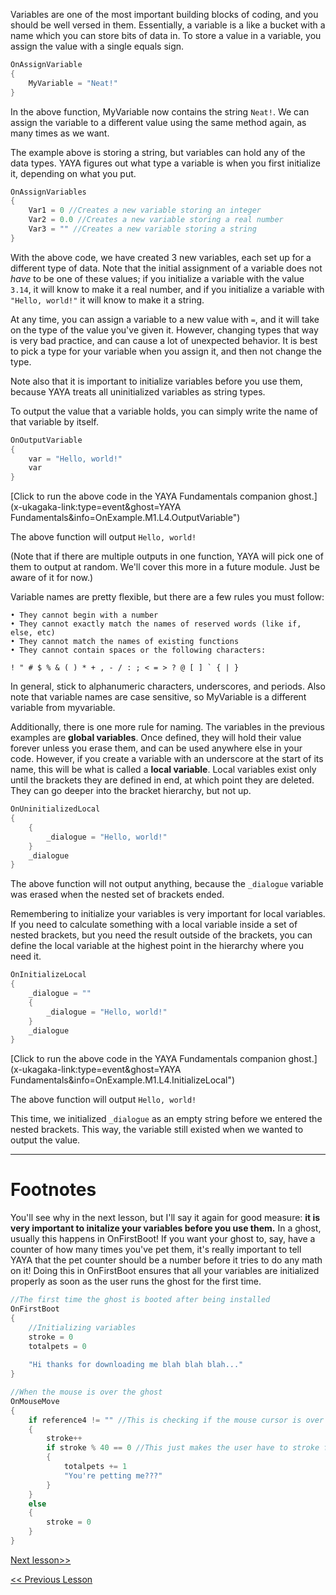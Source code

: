 Variables are one of the most important building blocks of coding, and you should be well versed in them. Essentially, a variable is a like a bucket with a name which you can store bits of data in. To store a value in a variable, you assign the value with a single equals sign.

```c
OnAssignVariable
{
	MyVariable = "Neat!"
}
```

In the above function, MyVariable now contains the string `Neat!`. We can assign the variable to a different value using the same method again, as many times as we want.

The example above is storing a string, but variables can hold any of the data types. YAYA figures out what type a variable is when you first initialize it, depending on what you put.

```c
OnAssignVariables
{
	Var1 = 0 //Creates a new variable storing an integer
	Var2 = 0.0 //Creates a new variable storing a real number
	Var3 = "" //Creates a new variable storing a string
}
```

With the above code, we have created 3 new variables, each set up for a different type of data. Note that the initial assignment of a variable does not *have* to be one of these values; if you initialize a variable with the value `3.14`, it will know to make it a real number, and if you initialize a variable with `"Hello, world!"` it will know to make it a string.

At any time, you can assign a variable to a new value with `=`, and it will take on the type of the value you've given it. However, changing types that way is very bad practice, and can cause a lot of unexpected behavior. It is best to pick a type for your variable when you assign it, and then not change the type.

Note also that it is important to initialize variables before you use them, because YAYA treats all uninitialized variables as string types.


To output the value that a variable holds, you can simply write the name of that variable by itself.

```c
OnOutputVariable
{
	var = "Hello, world!"
	var
}
```

[Click to run the above code in the YAYA Fundamentals companion ghost.](x-ukagaka-link:type=event&ghost=YAYA Fundamentals&info=OnExample.M1.L4.OutputVariable")

The above function will output `Hello, world!`

(Note that if there are multiple outputs in one function, YAYA will pick one of them to output at random. We'll cover this more in a future module. Just be aware of it for now.)


Variable names are pretty flexible, but there are a few rules you must follow:

	• They cannot begin with a number
	• They cannot exactly match the names of reserved words (like if, else, etc)
	• They cannot match the names of existing functions
	• They cannot contain spaces or the following characters:

```
! " # $ % & ( ) * + , - / : ; < = > ? @ [ ] ` { | }
```

In general, stick to alphanumeric characters, underscores, and periods. Also note that variable names are case sensitive, so MyVariable is a different variable from myvariable.

Additionally, there is one more rule for naming. The variables in the previous examples are **global variables**. Once defined, they will hold their value forever unless you erase them, and can be used anywhere else in your code. However, if you create a variable with an underscore at the start of its name, this will be what is called a **local variable**. Local variables exist only until the brackets they are defined in end, at which point they are deleted. They can go deeper into the bracket hierarchy, but not up.

```c
OnUninitializedLocal
{
	{
		_dialogue = "Hello, world!"
	}
	_dialogue
}
```

The above function will not output anything, because the `_dialogue` variable was erased when the nested set of brackets ended.

Remembering to initialize your variables is very important for local variables. If you need to calculate something with a local variable inside a set of nested brackets, but you need the result outside of the brackets, you can define the local variable at the highest point in the hierarchy where you need it.

```c
OnInitializeLocal
{
	_dialogue = ""
	{
		_dialogue = "Hello, world!"
	}
	_dialogue
}
```

[Click to run the above code in the YAYA Fundamentals companion ghost.](x-ukagaka-link:type=event&ghost=YAYA Fundamentals&info=OnExample.M1.L4.InitializeLocal")


The above function will output `Hello, world!`

This time, we initialized `_dialogue` as an empty string before we entered the nested brackets. This way, the variable still existed when we wanted to output the value.

---

# Footnotes

You'll see why in the next lesson, but I'll say it again for good measure: **it is very important to initalize your variables before you use them.** In a ghost, usually this happens in OnFirstBoot! If you want your ghost to, say, have a counter of how many times you've pet them, it's really important to tell YAYA that the pet counter should be a number before it tries to do any math on it! Doing this in OnFirstBoot ensures that all your variables are initialized properly as soon as the user runs the ghost for the first time.

```c
//The first time the ghost is booted after being installed
OnFirstBoot
{
	//Initializing variables
	stroke = 0
	totalpets = 0
	
	"Hi thanks for downloading me blah blah blah..."
}

//When the mouse is over the ghost
OnMouseMove
{
	if reference4 != "" //This is checking if the mouse cursor is over a hitbox
	{
		stroke++
		if stroke % 40 == 0 //This just makes the user have to stroke for a little while before a petting dialogue will happen
		{
			totalpets += 1
			"You're petting me???"
		}
	}
	else
	{
		stroke = 0
	}
}
```

[Next lesson>>]()

[<< Previous Lesson]()